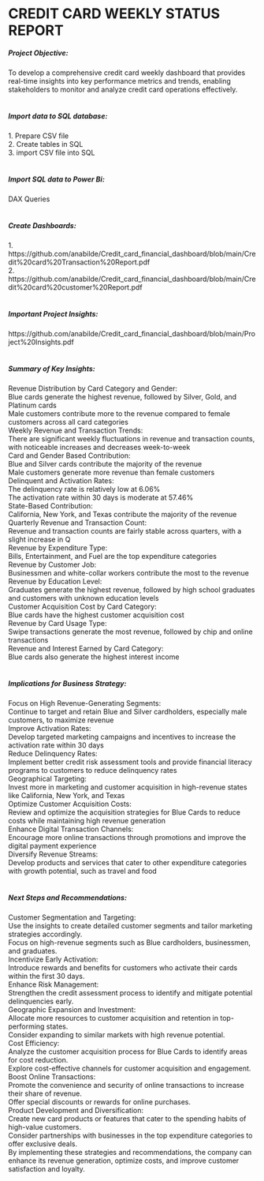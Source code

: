 <H1>CREDIT CARD WEEKLY STATUS REPORT</H1>

<H5>Project Objective:</H5> To develop a comprehensive credit card weekly dashboard that provides real-time insights into key performance metrics and trends, 
                   enabling stakeholders to monitor and analyze credit card operations effectively.<br><br>
<H5>Import data to SQL database:</H5> 1. Prepare CSV file<br>
                              2. Create tables in SQL<br>
                                3. import CSV file into SQL<br><br>
<H5>Import SQL data to Power Bi:</H5> DAX Queries<br><br>
<H5>Create Dashboards:</H5> 1. https://github.com/anabilde/Credit_card_financial_dashboard/blob/main/Credit%20card%20Transaction%20Report.pdf<br>
                   2. https://github.com/anabilde/Credit_card_financial_dashboard/blob/main/Credit%20card%20customer%20Report.pdf<br><br>
<H5>Important Project Insights:</H5> https://github.com/anabilde/Credit_card_financial_dashboard/blob/main/Project%20Insights.pdf<br><br>
<H5>Summary of Key Insights:</H5>  Revenue Distribution by Card Category and Gender:<br>
                          	Blue cards generate the highest revenue, followed by Silver, Gold, and Platinum cards<br>
                          	Male customers contribute more to the revenue compared to female customers across all card categories<br>
                          Weekly Revenue and Transaction Trends:<br>
                          	There are significant weekly fluctuations in revenue and transaction counts, with noticeable increases and decreases week-to-week<br>
                          Card and Gender Based Contribution:<br>
                          	Blue and Silver cards contribute the majority of the revenue<br>
                          	Male customers generate more revenue than female customers<br>
                          Delinquent and Activation Rates:<br>
                          	The delinquency rate is relatively low at 6.06%<br>
                          	The activation rate within 30 days is moderate at 57.46%<br>
                          State-Based Contribution:<br>
                          	California, New York, and Texas contribute the majority of the revenue<br>
                          Quarterly Revenue and Transaction Count:<br>
                          	Revenue and transaction counts are fairly stable across quarters, with a slight increase in Q<br>
                          Revenue by Expenditure Type:<br>
                          	Bills, Entertainment, and Fuel are the top expenditure categories<br>
                          Revenue by Customer Job:<br>
                          	Businessmen and white-collar workers contribute the most to the revenue<br>
                          Revenue by Education Level:<br>
                          	Graduates generate the highest revenue, followed by high school graduates and customers with unknown education levels<br>
                          Customer Acquisition Cost by Card Category:<br>
                          	Blue cards have the highest customer acquisition cost<br>
                          Revenue by Card Usage Type:<br>
                          	Swipe transactions generate the most revenue, followed by chip and online transactions<br>
                          Revenue and Interest Earned by Card Category:<br>
                          	Blue cards also generate the highest interest income<br><br>
<H5>Implications for Business Strategy:</H5> Focus on High Revenue-Generating Segments:<br>
                                    	Continue to target and retain Blue and Silver cardholders, especially male customers, to maximize revenue<br>
                                    Improve Activation Rates:<br>
                                    	Develop targeted marketing campaigns and incentives to increase the activation rate within 30 days<br>
                                    Reduce Delinquency Rates:<br>
                                    	Implement better credit risk assessment tools and provide financial literacy programs to customers to reduce delinquency rates<br>
                                    Geographical Targeting:<br>
                                    	Invest more in marketing and customer acquisition in high-revenue states like California, New York, and Texas<br>
                                    Optimize Customer Acquisition Costs:<br>
                                    	Review and optimize the acquisition strategies for Blue Cards to reduce costs while maintaining high revenue generation<br>
                                    Enhance Digital Transaction Channels:<br>
                                    	Encourage more online transactions through promotions and improve the digital payment experience<br>
                                    Diversify Revenue Streams:<br>
                                    	Develop products and services that cater to other expenditure categories with growth potential, such as travel and food<br><br>
<H5>Next Steps and Recommendations:</H5> Customer Segmentation and Targeting: <br>
                                    Use the insights to create detailed customer segments and tailor marketing strategies accordingly. <br>
                                    Focus on high-revenue segments such as Blue cardholders, businessmen, and graduates. <br>
                                Incentivize Early Activation: <br>
                                    Introduce rewards and benefits for customers who activate their cards within the first 30 days. <br>
                                Enhance Risk Management: <br>
                                    Strengthen the credit assessment process to identify and mitigate potential delinquencies early. <br>
                                Geographic Expansion and Investment: <br>
                                    Allocate more resources to customer acquisition and retention in top-performing states. <br>
                                    Consider expanding to similar markets with high revenue potential. <br>
                                Cost Efficiency: <br>
                                    Analyze the customer acquisition process for Blue Cards to identify areas for cost reduction. <br>
                                    Explore cost-effective channels for customer acquisition and engagement. <br>
                                Boost Online Transactions: <br>
                                    Promote the convenience and security of online transactions to increase their share of revenue. <br>
                                    Offer special discounts or rewards for online purchases. <br>
                                Product Development and Diversification: <br>
                                    Create new card products or features that cater to the spending habits of high-value customers. <br>
                                    Consider partnerships with businesses in the top expenditure categories to offer exclusive deals. <br>
                                    By implementing these strategies and recommendations, the company can enhance its revenue generation, optimize costs, and improve customer satisfaction and loyalty. 






